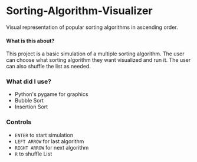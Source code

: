 # Sorting-Algorithm-Visualizer
Visual representation of popular sorting algorithms in ascending order.

#### What is this about?
This project is a basic simulation of a multiple sorting algorithm.
The user can choose what sorting algorithm they want visualized and run it.
The user can also shuffle the list as needed.

### What did I use?
- Python's pygame for graphics
- Bubble Sort
- Insertion Sort

### Controls
- `ENTER` to start simulation
- `LEFT ARROW` for last algorithm
- `RIGHT ARROW` for next algorithm
- `R` to shuffle List
